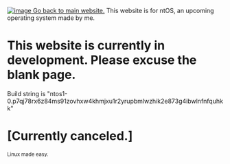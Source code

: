 [![image](https://user-images.githubusercontent.com/66440439/113935151-517ba380-97ee-11eb-8255-0c1513f47c75.png) Go back to main website.](https://nt-corp.github.io)
This website is for ntOS, an upcoming operating system made by me.
# This website is currently in development. Please excuse the blank page.
Build string is "ntos1-0.p7qj78rx6z84ms91zovhxw4khmjxu1r2yrupbmlwzhik2e873g4ibwlnfnfquhkk"





# \[Currently canceled.]
<p> <small> Linux made easy.

